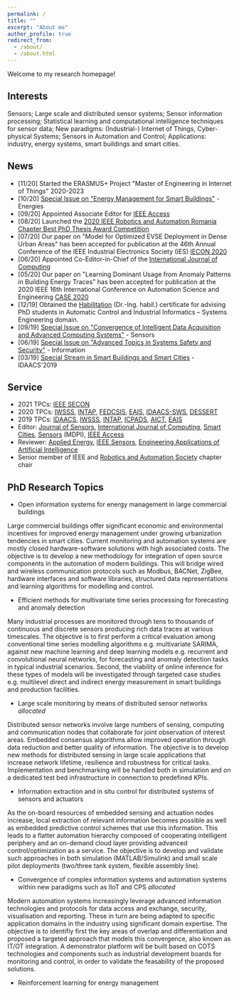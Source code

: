 ```yaml
---
permalink: /
title: ""
excerpt: "About me"
author_profile: true
redirect_from: 
  - /about/
  - /about.html
---
```


Welcome to my research homepage! 

Interests
------
Sensors; Large scale and distributed sensor systems; Sensor information processing; Statistical learning and computational intelligence techniques for sensor data; New paradigms: (Industrial-) Internet of Things, Cyber-physical Systems; Sensors in Automation and Control; Applications: industry, energy systems, smart buildings and smart cities.

News
------
* [11/20] Started the ERASMUS+ Project "Master of Engineering in Internet of Things" 2020-2023
* [10/20] [Special Issue on "Energy Management for Smart Buildings"](https://www.mdpi.com/journal/energies/special_issues/EM_SB) - Energies
* [09/20] Appointed Associate Editor for [IEEE Access](https://ieeeaccess.ieee.org)
* [08/20] Launched the [2020 IEEE Robotics and Automation Romania Chapter Best PhD Thesis Award Competition](https://r8.ieee.org/romania-ras/phdaward/)
* [07/20] Our paper on "Model for Optimized EVSE Deployment in Dense Urban Areas" has been accepted for publication at the 46th Annual Conference of the IEEE Industrial Electronics Society (IES) [IECON 2020](https://www.iecon2020.org)
* [06/20] Appointed Co-Editor-in-Chief of the [International Journal of Computing](https://www.computingonline.net/computing)
* [05/20] Our paper on "Learning Dominant Usage from Anomaly Patterns in Building Energy Traces" has been accepted for publication at the 2020 IEEE 16th International Conference on Automation Science and Engineering [CASE 2020](https://www.imse.hku.hk/case2020/)
* [12/19] Obtained the [Habilitation](https://en.wikipedia.org/wiki/Habilitation) (Dr.-Ing. habil.) certificate for advising PhD students in Automatic Control and Industrial Informatics – Systems Engineering domain. 
* [09/19] [Special Issue on "Convergence of Intelligent Data Acquisition and Advanced Computing Systems"](https://www.mdpi.com/journal/sensors/special_issues/IDAACS2019) - Sensors
* [06/19] [Special Issue on "Advanced Topics in Systems Safety and Security"](https://www.mdpi.com/journal/information/special_issues/IWSSS_2019) - Information
* [03/19] [Special Stream in Smart Buildings and Smart Cities](http://www.idaacs.net/2019/spec_stream_sbsc) - IDAACS'2019

Service
------
* 2021 TPCs: [IEEE SECON](https://cps-vo.org/node/72234)
* 2020 TPCs: [IWSSS](https://iwsss.org/2020/), [INTAP](http://jdconline.net/intap/), [FEDCSIS](https://fedcsis.org), [EAIS](http://www.iaiai.org/conference/aai2020/conference/eais-2020/), [IDAACS-SWS](http://www.idaacs.net/2020), [DESSERT](http://dessert.ieee.org.ua/dessert-2020/)
* 2019 TPCs: [IDAACS](http://www.idaacs.net/2019), [IWSSS](https://iwsss.org/2019/), [INTAP](http://jdconline.net/intap/), [ICPADS](http://www.icpads2019.cn), [AICT](http://www.aictec.org), [EAIS](http://www.iaiai.org/conference/aai2019/conference/eais-2019/)
* Editor: [Journal of Sensors](https://www.hindawi.com/journals/js/), [International Journal of Computing](http://www.computingonline.net/computing), [Smart Cities](https://www.mdpi.com/journal/smartcities), [Sensors](https://www.mdpi.com/journal/sensors) (MDPI), [IEEE Access](https://ieeeaccess.ieee.org)
* Reviewer: [Applied Energy](https://www.journals.elsevier.com/applied-energy), [IEEE Sensors](https://ieeexplore.ieee.org/xpl/RecentIssue.jsp?punumber=7361), [Engineering Applications of Artificial Intelligence](https://www.journals.elsevier.com/engineering-applications-of-artificial-intelligence)
* Senior member of IEEE and [Robotics and Automation Society](http://www.ieee-ras.org) chapter chair

PhD Research Topics
------
* Open information systems for energy management in large commercial buildings

Large commercial buildings offer significant economic and environmental incentives for improved energy management under growing urbanization tendencies in smart cities. Current monitoring and automation systems are mostly closed hardware-software solutions with high associated costs. The objective is to develop a new methodology for integration of open source components in the automation of modern buildings. This will bridge wired and wireless communication protocols such as Modbus, BACNet, ZigBee, hardware interfaces and software libraries, structured data representations and learning algorithms for modelling and control.

* Efficient methods for multivariate time series processing for forecasting and anomaly detection 

Many industrial processes are monitored through tens to thousands of continuous and discrete sensors producing rich data traces at various timescales. The objective is to first perform a critical evaluation among conventional time series modelling algorithms e.g. multivariate SARIMA, against new machine learning and deep learning models e.g. recurrent and convolutional neural networks, for forecasting and anomaly detection tasks in typical industrial scenarios. Second, the viability of online inference for these types of models will be investigated through targeted case studies e.g. multilevel direct and indirect energy measurement in smart buildings and production facilities.

* Large scale monitoring by means of distributed sensor networks *allocated*

Distributed sensor networks involve large numbers of sensing, computing and communication nodes that collaborate for joint observation of interest areas. Embedded consensus algorithms allow improved operation through data reduction and better quality of information. The objective is to develop new methods for distributed sensing in large scale applications that increase network lifetime, resilience and robustness for critical tasks. Implementation and benchmarking will be handled both in simulation and on a dedicated test bed infrastructure in connection to predefined KPIs.

* Information extraction and in situ control for distributed systems of sensors and actuators

As the on-board resources of embedded sensing and actuation nodes increase, local extraction of relevant information becomes possible as well as embedded predictive control schemes that use this information. This leads to a flatter automation hierarchy composed of cooperating intelligent periphery and an on-demand cloud layer providing advanced control/optimization as a service. The objective is to develop and validate such approaches in both simulation (MATLAB/Simulink) and small scale pilot deployments (two/three tank system, flexible assembly line).

* Convergence of complex information systems and automation systems within new paradigms such as IIoT and CPS *allocated*

Modern automation systems increasingly leverage advanced information technologies and protocols for data access and exchange, security, visualisation and reporting. These in turn are being adapted to specific application domains in the industry using significant domain expertise. The objective is to identifiy first the key areas of overlap and differentiation and proposed a targeted approach that models this convergence, also known as IT/OT integration. A demonstrator platform will be built based on COTS technologies and components such as industrial development boards for monitoring and control, in order to validate the feasability of the proposed solutions.

* Reinforcement learning for energy management

